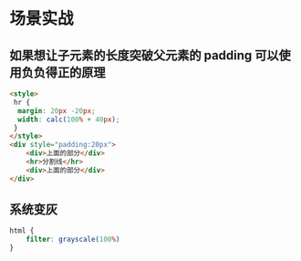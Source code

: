 # 场景实战
## 如果想让子元素的长度突破父元素的 padding 可以使用负负得正的原理

```html
<style>
 hr {
  margin: 20px -20px;
  width: calc(100% + 40px);
 }
</style>
<div style="padding:20px">
    <div>上面的部分</div>
    <hr>分割线</hr>
    <div>上面的部分</div>
</div>
```



## 系统变灰
```css
html {
    filter: grayscale(100%)
}
```